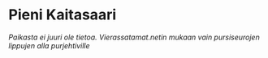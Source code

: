 # Pieni Kaitasaari

_Paikasta ei juuri ole tietoa. Vierassatamat.netin mukaan vain pursiseurojen lippujen alla purjehtiville_
